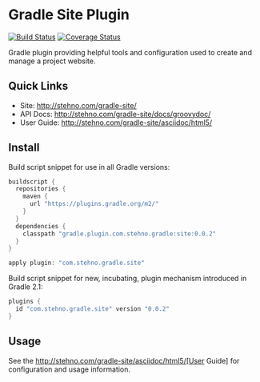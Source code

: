 # Gradle Site Plugin


[![Build Status](https://travis-ci.org/cjstehno/gradle-site.svg?branch=master)](https://travis-ci.org/cjstehno/gradle-site) [![Coverage Status](https://coveralls.io/repos/github/cjstehno/gradle-site/badge.svg?branch=master)](https://coveralls.io/github/cjstehno/gradle-site?branch=master)

Gradle plugin providing helpful tools and configuration used to create and manage a project website.

## Quick Links

* Site: http://stehno.com/gradle-site/
* API Docs: http://stehno.com/gradle-site/docs/groovydoc/
* User Guide: http://stehno.com/gradle-site/asciidoc/html5/

## Install

Build script snippet for use in all Gradle versions:

```groovy
buildscript {
  repositories {
    maven {
      url "https://plugins.gradle.org/m2/"
    }
  }
  dependencies {
    classpath "gradle.plugin.com.stehno.gradle:site:0.0.2"
  }
}

apply plugin: "com.stehno.gradle.site"
```

Build script snippet for new, incubating, plugin mechanism introduced in Gradle 2.1:

```groovy
plugins {
  id "com.stehno.gradle.site" version "0.0.2"
}
```

## Usage

See the http://stehno.com/gradle-site/asciidoc/html5/[User Guide] for configuration and usage information.
